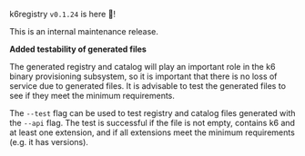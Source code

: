 k6registry `v0.1.24` is here 🎉!

This is an internal maintenance release.

**Added testability of generated files**

The generated registry and catalog will play an important role in the k6 binary provisioning subsystem, so it is important that there is no loss of service due to generated files. It is advisable to test the generated files to see if they meet the minimum requirements.

The `--test` flag can be used to test registry and catalog files generated with the `--api` flag. The test is successful if the file is not empty, contains k6 and at least one extension, and if all extensions meet the minimum requirements (e.g. it has versions).
